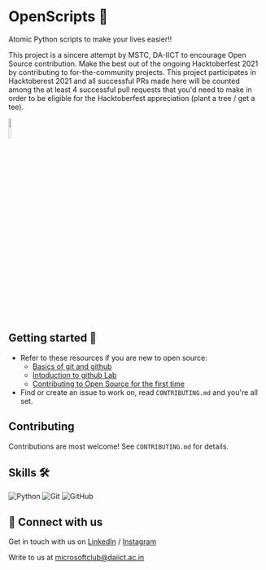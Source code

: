 
# OpenScripts 🐍

Atomic Python scripts to make your lives easier!!

This project is a sincere attempt by MSTC, DA-IICT to encourage Open Source contribution. Make the best out of the ongoing Hacktoberfest 2021 by contributing to for-the-community projects. This project participates in Hacktoberest 2021 and all successful PRs made here will be counted among the at least 4 successful pull requests that you'd need to make in order to be eligible for the Hacktoberfest appreciation (plant a tree / get a tee).


<img src="https://res.cloudinary.com/dbvyvfe61/image/upload/v1619799241/Cicada%203301:%20Reinvented/MSTC_ffmo9v.png" width="10%">
<br>

## Getting started 🌟
- Refer to these resources if you are new to open source:
  - [Basics of git and github](https://towardsdatascience.com/getting-started-with-git-and-github-6fcd0f2d4ac6)
  - [Intoduction to github Lab](https://lab.github.com/githubtraining/introduction-to-github)
  - [Contributing to Open Source for the first time](https://www.youtube.com/watch?v=c6b6B9oN4Vg)
- Find or create an issue to work on, read `CONTRIBUTING.md` and you're all set.

## Contributing 

Contributions are most welcome!
See `CONTRIBUTING.md` for details.

## Skills 🛠 
![Python](https://img.shields.io/badge/python-3670A0?style=for-the-badge&logo=python&logoColor=ffdd54)
![Git](https://img.shields.io/badge/git-%23F05033.svg?style=for-the-badge&logo=git&logoColor=white)
![GitHub](https://img.shields.io/badge/github-%23121011.svg?style=for-the-badge&logo=github&logoColor=white)


  
## 🔗 Connect with us
Get in touch with us on [LinkedIn](https://www.linkedin.com/in/microsoft-student-technical-club-daiict/) / [Instagram](https://www.instagram.com/mstc.daiict/)

Write to us at microsoftclub@daiict.ac.in
